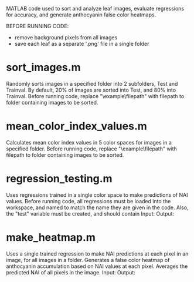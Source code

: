MATLAB code used to sort and analyze leaf images, evaluate regressions for accuracy, and generate anthocyanin false color heatmaps.

BEFORE RUNNING CODE:
- remove background pixels from all images
- save each leaf as a separate '.png' file in a single folder

# sort_images.m
Randomly sorts images in a specified folder into 2 subfolders, Test and Trainval. By default, 20% of images are sorted into Test, and 80% into Trainval. Before running code, replace "\\example\filepath" with filepath to folder containing images to be sorted. 

# mean_color_index_values.m
Calculates mean color index values in 5 color spaces for images in a specified folder. Before running code, replace "\\example\filepath" with filepath to folder containing images to be sorted. 

# regression_testing.m
Uses regressions trained in a single color space to make predictions of NAI values. Before running code, all regressions must be loaded into the workspace, and named to match the name they are given in the code. Also, the "test" variable must be created, and should contain 
Input:
Output:

# make_heatmap.m
Uses a single trained regression to make NAI predictions at each pixel in an image, for all images in a folder. Generates a false color heatmap of anthocyanin accumulation based on NAI values at each pixel. Averages the predicted NAI of all pixels in the image.
Input:
Output:
